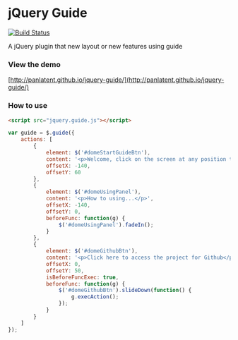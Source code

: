 jQuery Guide
============
[![Build Status](https://travis-ci.org/panlatent/jquery-guide.svg)](https://travis-ci.org/panlatent/jquery-guide)

A jQuery plugin that new layout or new features using guide

### View the demo

[http://panlatent.github.io/jquery-guide/](http://panlatent.github.io/jquery-guide/)

### How to use

```html
<script src="jquery.guide.js"></script>
```

```javascript
var guide = $.guide({
	actions: [
		{
			element: $('#domeStartGuideBtn'),
			content: '<p>Welcome, click on the screen at any position to enter the next step</p>',
			offsetX: -140,
			offsetY: 60
		},
		{
			element: $('#domeUsingPanel'),
			content: '<p>How to using...</p>',
			offsetX: -140,
			offsetY: 0,
			beforeFunc: function(g) {
				$('#domeUsingPanel').fadeIn();
			}
		},
		{
			element: $('#domeGithubBtn'),
			content: '<p>Click here to access the project for Github</p>',
			offsetX: 0,
			offsetY: 50,
			isBeforeFuncExec: true,
			beforeFunc: function(g) {
				$('#domeGithubBtn').slideDown(function() {
					g.execAction();
				});
			}
		}
	]
});
```



